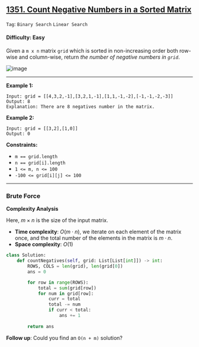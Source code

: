 ## [1351. Count Negative Numbers in a Sorted Matrix](https://leetcode.com/problems/count-negative-numbers-in-a-sorted-matrix/)

```Tag```: ```Binary Search``` ```Linear Search```

#### Difficulty: Easy

Given a ```m x n``` matrix ```grid``` which is sorted in non-increasing order both row-wise and column-wise, return _the number of negative numbers in ```grid```_.

![image](https://github.com/quananhle/Python/assets/35042430/dc098db5-4059-4187-9f4e-0e52fe80c8e4)

---

__Example 1:__
```
Input: grid = [[4,3,2,-1],[3,2,1,-1],[1,1,-1,-2],[-1,-1,-2,-3]]
Output: 8
Explanation: There are 8 negatives number in the matrix.
```

__Example 2:__
```
Input: grid = [[3,2],[1,0]]
Output: 0
```

__Constraints:__

- ```m == grid.length```
- ```n == grid[i].length```
- ```1 <= m, n <= 100```
- ```-100 <= grid[i][j] <= 100```
 
---

### Brute Force

__Complexity Analysis__

Here, $m×n$ is the size of the input matrix.

- __Time complexity__: $O(m⋅n)$, we iterate on each element of the matrix once, and the total number of the elements in the matrix is $m⋅n$.
- __Space complexity__: $O(1)$

```Python
class Solution:
    def countNegatives(self, grid: List[List[int]]) -> int:
        ROWS, COLS = len(grid), len(grid[0])
        ans = 0

        for row in range(ROWS):
            total = sum(grid[row])
            for num in grid[row]:
                curr = total
                total -= num
                if curr < total:
                    ans += 1
                
        return ans
```

__Follow up__: Could you find an ```O(n + m)``` solution?
